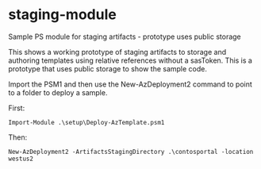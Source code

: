 # staging-module
Sample PS module for staging artifacts - prototype uses public storage

This shows a working prototype of staging artifacts to storage and authoring templates using relative references without a sasToken.  This is a prototype that uses public storage to show the sample code.

Import the PSM1 and then use the New-AzDeployment2 command to point to a folder to deploy a sample.

First:
```
Import-Module .\setup\Deploy-AzTemplate.psm1
```

Then:
```
New-AzDeployment2 -ArtifactsStagingDirectory .\contosportal -location westus2
```
